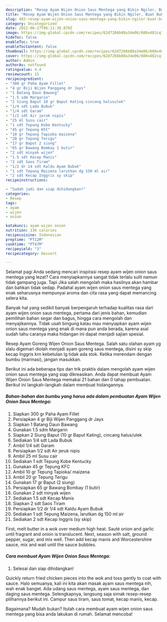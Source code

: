 ```yaml
---
description: "Resep Ayam Wijen Onion Saus Mentega yang Bikin Ngiler, Buat Buka Puasa}"
title: "Resep Ayam Wijen Onion Saus Mentega yang Bikin Ngiler, Buat Buka Puasa}"
slug: 403-resep-ayam-wijen-onion-saus-mentega-yang-bikin-ngiler-buat-buka-puasa
category: Uncategorized
date: 2022-06-27T06:11:30.870Z
image: https://img-global.cpcdn.com/recipes/62d7266b88a34e06/680x482cq70/ayam-wijen-onion-saus-mentega-foto-resep-utama.jpg
hideToc: false
enableToc: true
enableTocContent: false
thumbnail: https://img-global.cpcdn.com/recipes/62d7266b88a34e06/680x482cq70/ayam-wijen-onion-saus-mentega-foto-resep-utama.jpg
cover: https://img-global.cpcdn.com/recipes/62d7266b88a34e06/680x482cq70/ayam-wijen-onion-saus-mentega-foto-resep-utama.jpg
author: Admin
authorAv: notfound
ratingvalue: 4.4
reviewcount: 15
recipeingredient:
- "300 gr Paha Ayam Fillet"
- "4 gr Biji Wijen Panggang dr Jays"
- "1 Batang Daun Bawang"
- "1.5 sdm Margarin"
- "2 Siung Baput 10 gr Baput Kating cincang halusulek"
- "1/4 sdt Lada Bubuk"
- "1/4 sdt Garam"
- "1/2 sdt Air jeruk nipis"
- "25 ml Susu cair"
- "1 sdt Tepung Kobe Kentucky"
- "45 gr Tepung KFC"
- "10 gr Tepung Tapioka maizena"
- "20 gr Tepung Terigu"
- "17 gr Baput 2 siung"
- "65 gr Bawang Bombay 1 butir"
- "2 sdt minyak wijen"
- "1.5 sdt Kecap Manis"
- "2 sdt Saos Tiram"
- "1/2 dr 14 sdt Kaldu Ayam Bubuk"
- "1 sdt Tepung Maizena larutkan dg 150 ml air"
- "2 sdt Kecap Inggris sy skip"
recipeinstructions:

- "Sudah jadi dan siap dihidangkan!"
categories:
- Resep
tags:
- ayam
- wijen
- onion

katakunci: ayam wijen onion 
nutrition: 136 calories
recipecuisine: Indonesian
preptime: "PT12M"
cooktime: "PT47M"
recipeyield: "3"
recipecategory: Dessert

---
```



Selamat pagi Anda sedang mencari inspirasi resep ayam wijen onion saus mentega yang lezat? Cara menyiapkannya sangat tidak terlalu sulit namun tidak gampang juga. Tapi Jika salah mengolah maka hasilnya akan hambar dan bahkan tidak sedap. Padahal ayam wijen onion saus mentega yang enak seharusnya mempunyai aroma dan cita rasa yang dapat memancing selera kita.


Banyak hal yang sedikit banyak berpengaruh terhadap kualitas rasa dari ayam wijen onion saus mentega, pertama dari jenis bahan, kemudian pemilihan bahan segar dan bagus, hingga cara mengolah dan menyajikannya. Tidak usah bingung kalau mau menyiapkan ayam wijen onion saus mentega yang enak di mana pun anda berada, karena asal sudah tahu caranya maka hidangan ini dapat menjadi sajian spesial.

Resep Ayam Goreng Wijen Onion Saus Mentega. Salah satu olahan ayam yg slalu digemari diolah menjadi ayam goreng saus mentega, disini sy skip kecap Inggris krn kebetulan lg tidak ada stok. Ketika merendam dengan bumbu (marinasi), jangan masukkan.


Berikut ini ada beberapa tips dan trik praktis dalam mengolah ayam wijen onion saus mentega yang siap dikreasikan. Anda dapat membuat Ayam Wijen Onion Saus Mentega memakai 21 bahan dan 0 tahap pembuatan. Berikut ini langkah-langkah dalam membuat hidangannya.

<!--inarticleads1-->

##### Bahan-bahan dan bumbu yang harus ada dalam pembuatan Ayam Wijen Onion Saus Mentega:

1. Siapkan 300 gr Paha Ayam Fillet
1. Persiapkan 4 gr Biji Wijen Panggang dr Jays
1. Siapkan 1 Batang Daun Bawang
1. Gunakan 1.5 sdm Margarin
1. Siapkan 2 Siung Baput (10 gr Baput Kating), cincang halus/ulek
1. Sediakan 1/4 sdt Lada Bubuk
1. Ambil 1/4 sdt Garam
1. Persiapkan 1/2 sdt Air jeruk nipis
1. Ambil 25 ml Susu cair
1. Sediakan 1 sdt Tepung Kobe Kentucky
1. Gunakan 45 gr Tepung KFC
1. Ambil 10 gr Tepung Tapioka/ maizena
1. Ambil 20 gr Tepung Terigu
1. Gunakan 17 gr Baput (2 siung)
1. Persiapkan 65 gr Bawang Bombay (1 butir)
1. Gunakan 2 sdt minyak wijen
1. Sediakan 1.5 sdt Kecap Manis
1. Siapkan 2 sdt Saos Tiram
1. Persiapkan 1/2 dr 1/4 sdt Kaldu Ayam Bubuk
1. Sediakan 1 sdt Tepung Maizena, larutkan dg 150 ml air
1. Sediakan 2 sdt Kecap Inggris (sy skip)


First, melt butter in a wok over medium high heat. Sauté onion and garlic until fragrant and onion is translucent. Next, season with salt, ground pepper, sugar, and mix well. Then add kecap manis and Worcestershire sauce, mix and wait until the sauce bubbles. 

<!--inarticleads2-->

##### Cara membuat Ayam Wijen Onion Saus Mentega:


1. Selesai dan siap dihidangkan!

Quickly return fried chicken pieces into the wok and toss gently to coat with sauce. Halo semuanya, kali ini kita akan masak ayam saus mentega nih, wah enak banget. Ada udang saus mentega, ayam saus mentega, dan daging saus mentega. Selengkapnya, langsung saja simak resep-resep pilihannya berikut ini. Campur saus tiram, saus tomat, kecap manis, kecap. 

Bagaimana? Mudah bukan? Itulah cara membuat ayam wijen onion saus mentega yang bisa anda lakukan di rumah. Selamat mencoba!

